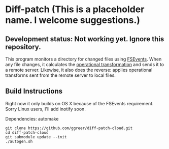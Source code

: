 # Diff-patch (This is a placeholder name. I welcome suggestions.)

## Development status: Not working yet. Ignore this repository.

This program monitors a directory for changed files using [FSEvents](http://en.wikipedia.org/wiki/FSEvents). When any file changes, it calculates the [operational transformation](http://en.wikipedia.org/wiki/Operational_transformation) and sends it to a remote server. Likewise, it also does the reverse: applies operational transforms sent from the remote server to local files.

## Build Instructions

Right now it only builds on OS X because of the FSEvents requirement. Sorry Linux users, I'll add inotify soon.

Dependencies: automake

    git clone https://github.com/ggreer/diff-patch-cloud.git
    cd diff-patch-cloud
    git submodule update --init
    ./autogen.sh
